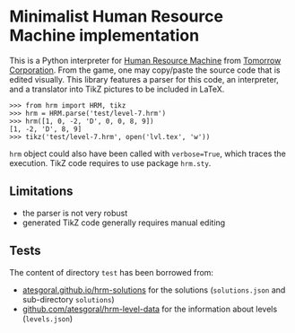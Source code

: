 # Minimalist Human Resource Machine implementation

This is a Python interpreter for [Human Resource Machine](http://tomorrowcorporation.com/humanresourcemachine) from [Tomorrow Corporation](http://tomorrowcorporation.com).
From the game, one may copy/paste the source code that is edited visually.
This library features a parser for this code, an interpreter, and a translator into TikZ pictures to be included in LaTeX.

```pycon
>>> from hrm import HRM, tikz
>>> hrm = HRM.parse('test/level-7.hrm')
>>> hrm([1, 0, -2, 'D', 0, 0, 8, 9])
[1, -2, 'D', 8, 9]
>>> tikz('test/level-7.hrm', open('lvl.tex', 'w'))
```

`hrm` object could also have been called with `verbose=True`, which traces the execution.
TikZ code requires to use package `hrm.sty`.

## Limitations

 * the parser is not very robust
 * generated TikZ code generally requires manual editing

## Tests

The content of directory `test` has been borrowed from:

 * [atesgoral.github.io/hrm-solutions](http://atesgoral.github.io/hrm-solutions)
   for the solutions (`solutions.json` and sub-directory `solutions`)
 * [github.com/atesgoral/hrm-level-data](http://github.com/atesgoral/hrm-level-data)
   for the information about levels (`levels.json`)
